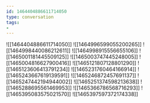 ```yaml
---
id: 1464404886611714050
type: conversation
tags:
- 
---
```

![[1464404886611714050]]
![[1464996599055200265]]
![[1464998440086212611]]
![[1464998915556655106]]
![[1465001181445509125]]
![[1465003747445248005]]
![[1465004816627900416]]
![[1465121807128801290]]
![[1465123606413791234]]
![[1465231760464166914]]
![[1465243667619139591]]
![[1465246872457691137]]
![[1465247442194944002]]
![[1465251374598213638]]
![[1465288695561469953]]
![[1465366786568716293]]
![[1465395083575021570]]
![[1465397597372174338]]

